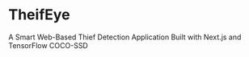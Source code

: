 # TheifEye
A Smart Web-Based Thief Detection Application Built with Next.js and TensorFlow COCO-SSD
